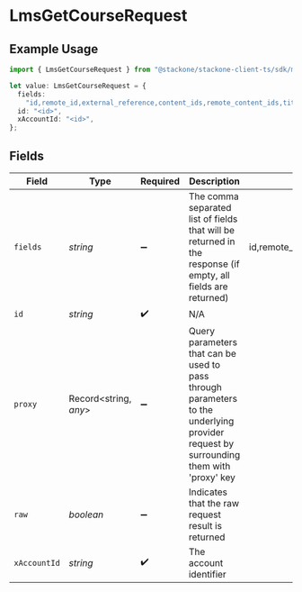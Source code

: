 # LmsGetCourseRequest

## Example Usage

```typescript
import { LmsGetCourseRequest } from "@stackone/stackone-client-ts/sdk/models/operations";

let value: LmsGetCourseRequest = {
  fields:
    "id,remote_id,external_reference,content_ids,remote_content_ids,title,description,languages,cover_url,url,active,duration,categories,skills,updated_at,created_at,content,provider",
  id: "<id>",
  xAccountId: "<id>",
};
```

## Fields

| Field                                                                                                                                                                             | Type                                                                                                                                                                              | Required                                                                                                                                                                          | Description                                                                                                                                                                       | Example                                                                                                                                                                           |
| --------------------------------------------------------------------------------------------------------------------------------------------------------------------------------- | --------------------------------------------------------------------------------------------------------------------------------------------------------------------------------- | --------------------------------------------------------------------------------------------------------------------------------------------------------------------------------- | --------------------------------------------------------------------------------------------------------------------------------------------------------------------------------- | --------------------------------------------------------------------------------------------------------------------------------------------------------------------------------- |
| `fields`                                                                                                                                                                          | *string*                                                                                                                                                                          | :heavy_minus_sign:                                                                                                                                                                | The comma separated list of fields that will be returned in the response (if empty, all fields are returned)                                                                      | id,remote_id,external_reference,content_ids,remote_content_ids,title,description,languages,cover_url,url,active,duration,categories,skills,updated_at,created_at,content,provider |
| `id`                                                                                                                                                                              | *string*                                                                                                                                                                          | :heavy_check_mark:                                                                                                                                                                | N/A                                                                                                                                                                               |                                                                                                                                                                                   |
| `proxy`                                                                                                                                                                           | Record<string, *any*>                                                                                                                                                             | :heavy_minus_sign:                                                                                                                                                                | Query parameters that can be used to pass through parameters to the underlying provider request by surrounding them with 'proxy' key                                              |                                                                                                                                                                                   |
| `raw`                                                                                                                                                                             | *boolean*                                                                                                                                                                         | :heavy_minus_sign:                                                                                                                                                                | Indicates that the raw request result is returned                                                                                                                                 |                                                                                                                                                                                   |
| `xAccountId`                                                                                                                                                                      | *string*                                                                                                                                                                          | :heavy_check_mark:                                                                                                                                                                | The account identifier                                                                                                                                                            |                                                                                                                                                                                   |